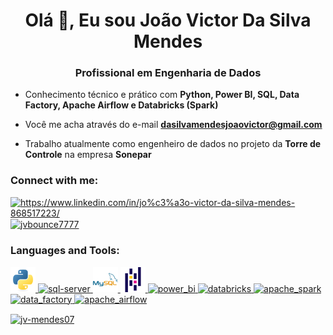 <h1 align="center">Olá 👋, Eu sou João Victor Da Silva Mendes</h1>
<h3 align="center">Profissional em Engenharia de Dados</h3>

- Conhecimento técnico e prático com **Python, Power BI, SQL, Data Factory, Apache Airflow e Databricks (Spark)**

- Você me acha através do e-mail **dasilvamendesjoaovictor@gmail.com**

- Trabalho atualmente como engenheiro de dados no projeto da **Torre de Controle** na empresa **Sonepar**

<h3 align="left">Connect with me:</h3>
<p align="left">
<a href="https://linkedin.com/in/https://www.linkedin.com/in/jo%c3%a3o-victor-da-silva-mendes-868517223/" target="blank"><img align="center" src="https://raw.githubusercontent.com/rahuldkjain/github-profile-readme-generator/master/src/images/icons/Social/linked-in-alt.svg" alt="https://www.linkedin.com/in/jo%c3%a3o-victor-da-silva-mendes-868517223/" height="30" width="40" /></a>
<a href="https://instagram.com/jvbounce7777" target="blank"><img align="center" src="https://raw.githubusercontent.com/rahuldkjain/github-profile-readme-generator/master/src/images/icons/Social/instagram.svg" alt="jvbounce7777" height="30" width="40" /></a>
</p>

<h3 align="left">Languages and Tools:</h3>
<p align="left"> <a href="https://www.python.org" target="_blank" rel="noreferrer"> <img src="https://raw.githubusercontent.com/devicons/devicon/master/icons/python/python-original.svg" alt="python" width="40" height="40"/> </a> <a href="https://learn.microsoft.com/pt-br/sql/?view=sql-server-ver16" target="_blank" rel="noreferrer"> <img src="https://gist.githubusercontent.com/Eduardokopp/9e7872ba3ca293ee1e71362dc5edbb4f/raw/047773d458f688e485a26f6b9b0594457148cbdf/sql-server-icon.svg" alt="sql-server" width="40" height="40"/> </a> <a href="https://www.mysql.com/" target="_blank" rel="noreferrer"> <img src="https://raw.githubusercontent.com/devicons/devicon/master/icons/mysql/mysql-original-wordmark.svg" alt="mysql" width="40" height="40"/> </a> <a href="https://pandas.pydata.org/" target="_blank" rel="noreferrer"> <img src="https://raw.githubusercontent.com/devicons/devicon/2ae2a900d2f041da66e950e4d48052658d850630/icons/pandas/pandas-original.svg" alt="pandas" width="40" height="40"/> </a> <a href="https://learn.microsoft.com/en-us/power-bi/" target="_blank" rel="noreferrer"> <img src="https://upload.wikimedia.org/wikipedia/commons/c/cf/New_Power_BI_Logo.svg" alt="power_bi" width="40" height="40"/> 
<a href="https://www.databricks.com/try-databricks?scid=7018Y000001Fi0cQAC&utm_medium=paid+search&utm_source=google&utm_campaign=19774681672&utm_adgroup=146097663825&utm_content=trial&utm_offer=try-databricks&utm_ad=665998512141&utm_term=databricks.com&gad_source=1&gclid=Cj0KCQiArrCvBhCNARIsAOkAGcVmdhOimKy61ZQNubevdQGPuKBfLok_wafmf0dZUqT1sZkKmAivbIYaAnZUEALw_wcB#account" target="_blank" rel="noreferrer"> <img src="https://seekvectorlogo.com/wp-content/uploads/2022/02/databricks-vector-logo-2022-small.png" alt="databricks" width="40" height="40"/> </a>
<a href="https://spark.apache.org/" target="_blank" rel="noreferrer"> <img src="https://upload.wikimedia.org/wikipedia/commons/f/f3/Apache_Spark_logo.svg" alt="apache_spark" width="40" height="40"/> </a>
<a href="https://learn.microsoft.com/en-us/azure/data-factory/" target="_blank" rel="noreferrer"> <img src="https://encrypted-tbn0.gstatic.com/images?q=tbn:ANd9GcTGKciSpHpTKxE0OFw-DEwkUsPzOUrjlS1ysXmo1_mktLcl9LDi3IwN26dnwbHaLidIeDk&usqp=CAU" alt="data_factory" width="40" height="40"/> </a>
<a href="https://airflow.apache.org/docs/" target="_blank" rel="noreferrer"> <img src="https://encrypted-tbn0.gstatic.com/images?q=tbn:ANd9GcQMLh0LACMHKxVuDHLpBPe58gx8Fl-LX1S0SfzyxOEd9Oyxa6qhcq3kYj44-yj5HabhX2Q&usqp=CAU" alt="apache_airflow" width="40" height="40"/>
<p><img align="center" src="https://github-readme-stats.vercel.app/api/top-langs?username=jv-mendes07&show_icons=true&locale=en&layout=compact" alt="jv-mendes07" /></p>


<!---
- 👋 Hi, I’m @jv-mendes07
- 👀 I’m interested in ...
- 🌱 I’m currently learning ...
- 💞️ I’m looking to collaborate on ...
- 📫 How to reach me ...
jv-mendes07/jv-mendes07 is a ✨ special ✨ repository because its `README.md` (this file) appears on your GitHub profile.
You can click the Preview link to take a look at your changes.
--->

